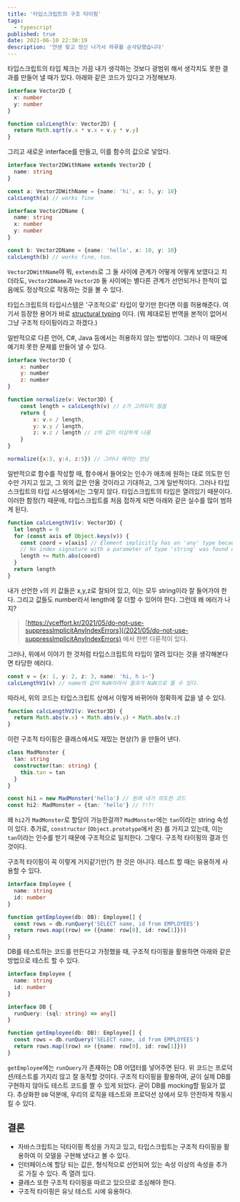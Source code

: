 ```yaml
---
title: '타입스크립트의 구조 타이핑'
tags:
  - typescript
published: true
date: 2021-06-10 22:30:19
description: '얀센 맞고 정신 나가서 하루를 순삭당했습니다'
---
```


타입스크립트의 타입 체크는 가끔 내가 생각하는 것보다 광범위 해서 생각치도 못한 결과를 만들어 낼 때가 있다. 아래와 같은 코드가 있다고 가정해보자.

```typescript
interface Vector2D {
  x: number
  y: number
}

function calcLength(v: Vector2D) {
  return Math.sqrt(v.x * v.x + v.y * v.y)
}
```

그리고 새로운 interface를 만들고, 이를 함수의 값으로 넣었다.

```typescript
interface Vector2DWithName extends Vector2D {
  name: string
}

const a: Vector2DWithName = {name: 'hi', x: 5, y: 10}
calcLength(a) // works fine

interface Vector2DName {
  name: string
  x: number
  y: number
}

const b: Vector2DName = {name: 'hello', x: 10, y: 10}
calcLength(b) // works fine, too.
```

`Vector2DWithName`야 뭐, `extends`로 그 둘 사이에 관계가 어떻게 어떻게 보였다고 치더라도, `Vector2DName`과 `Vector2D` 둘 사이에는 별다른 관계가 선언되거나 한적이 없음에도 정상적으로 작동하는 것을 볼 수 있다.

타입스크립트의 타입시스템은 '구조적으로' 타입이 맞기만 한다면 이를 허용해준다. 여기서 등장한 용어가 바로 [structural typing](https://www.typescriptlang.org/docs/handbook/type-compatibility.html) 이다. (뭐 제대로된 번역을 본적이 없어서 그냥 구조적 타이핑이라고 하겠다.)

일반적으로 다른 언어, C#, Java 등에서는 허용하지 않는 방법이다. 그러나 이 때문에 예기치 못한 문제를 만들어 낼 수 있다.

```javascript
interface Vector3D {
    x: number
    y: number
    z: number
}

function normalize(v: Vector3D) {
    const length = calcLength(v) // z가 고려되지 않음
    return {
        x: v.x / length,
        y: v.y / length,
        z: v.z / length // z의 값이 이상하게 나옴
    }
}

normalize({x:3, y:4, z:5}) // 그러나 에러는 안남
```

일반적으로 함수를 작성할 때, 함수에서 들어오는 인수가 애초에 원하는 대로 의도한 인수만 가지고 있고, 그 외의 값은 안올 것이라고 기대하고, 그게 일반적이다. 그러나 타입스크립트의 타입 시스템에서는 그렇지 않다. 타입스크립트의 타입은 열려있기 때문이다. 이러한 함정(?) 때문에, 타입스크립트를 처음 접하게 되면 아래와 같은 실수를 많이 범하게 된다.

```typescript
function calcLengthV1(v: Vector3D) {
  let length = 0
  for (const axis of Object.keys(v)) {
    const coord = v[axis] // Element implicitly has an 'any' type because expression of type 'string' can't be used to index type 'Vector3D'.
    // No index signature with a parameter of type 'string' was found on type 'Vector3D'.(7053)
    length += Math.abs(coord)
  }
  return length
}
```

내가 선언한 `v`의 키 값들은 x,y,z로 잘되어 있고, 이는 모두 string이라 잘 들어가야 한다. 그리고 값들도 number라서 length에 잘 더할 수 있어야 한다. 그런데 왜 에러가 나지?

> [https://yceffort.kr/2021/05/do-not-use-suppressImplicitAnyIndexErrors](/2021/05/do-not-use-suppressImplicitAnyIndexErrors) 에서 한번 다룬적이 있다.

그러나, 위에서 이야기 한 것처럼 타입스크립트의 타입이 열려 있다는 것을 생각해본다면 타당한 에러다.

```typescript
const v = {x: 1, y: 2, z: 3, name: 'hi, h i~'}
calcLengthV1(v) // name의 값이 NaN이라서 결과가 NaN으로 뜰 수 있다.
```

따라서, 위의 코드는 타입스크립트 상에서 이렇게 바뀌어야 정확하게 값을 낼 수 있다.

```typescript
function calcLengthV2(v: Vector3D) {
  return Math.abs(v.x) + Math.abs(v.y) + Math.abs(v.z)
}
```

이런 구조적 타이핑은 클래스에서도 재밌는 현상(?) 을 만들어 낸다.

```typescript
class MadMonster {
  tan: string
  constructor(tan: string) {
    this.tan = tan
  }
}

const hi1 = new MadMonster('hello') // 원래 내가 의도한 코드
const hi2: MadMonster = {tan: 'hello'} // ?!?!
```

왜 `hi2`가 `MadMonster`로 할당이 가능한걸까? `MadMonster`에는 `tan`이라는 string 속성이 있다. 추가로, `constructor` (`Object.prototype`에서 온) 를 가지고 있는데, 이는 `tan`이라는 인수를 받기 때문에 구조적으로 일치한다. 그렇다. 구조적 타이핑의 결과 인 것이다.

구조적 타이핑이 꼭 이렇게 거지같기만(?) 한 것은 아니다. 테스트 할 때는 유용하게 사용할 수 있다.

```typescript
interface Employee {
  name: string
  id: number
}

function getEmployee(db: DB): Employee[] {
  const rows = db.runQuery('SELECT name, id from EMPLOYEES')
  return rows.map((row) => ({name: row[0], id: row[1]}))
}
```

DB를 테스트하는 코드를 만든다고 가정했을 때, 구조적 타이핑을 활용하면 아래와 같은 방법으로 테스트 할 수 있다.

```typescript
interface Employee {
  name: string
  id: number
}

interface DB {
  runQuery: (sql: string) => any[]
}

function getEmployee(db: DB): Employee[] {
  const rows = db.runQuery('SELECT name, id from EMPLOYEES')
  return rows.map((row) => ({name: row[0], id: row[1]}))
}
```

`getEmployee`에는 `runQuery`가 존재하는 DB 어댑터를 넣어주면 된다. 위 코드는 프로덕션/테스트를 가지리 않고 잘 동작할 것이다. 구조적 타이핑을 활용하여, 굳이 실제 DB를 구현하지 않아도 테스트 코드를 짤 수 있게 되었다. 굳이 DB를 mocking할 필요가 없다. 추상화한 `DB` 덕분에, 우리의 로직을 테스트와 프로덕션 상에서 모두 안전하게 작동시킬 수 있다.

## 결론

- 자바스크립트는 덕타이핑 특성을 가지고 있고, 타입스크립트는 구조적 타이핑을 활용하여 이 모델을 구현해 냈다고 볼 수 있다.
- 인터페이스에 할당 되는 값은, 형식적으로 선언되어 있는 속성 이상의 속성을 추가로 가질 수 있다. 즉 열려 있다.
- 클래스 또한 구조적 타이핑을 따르고 있으므로 조심해야 한다.
- 구조적 타이핑은 유닛 테스트 시에 유용하다.
